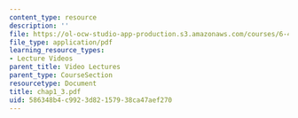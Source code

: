 ```yaml
---
content_type: resource
description: ''
file: https://ol-ocw-studio-app-production.s3.amazonaws.com/courses/6-451-principles-of-digital-communication-ii-spring-2005/586348b4c9923d82157938ca47aef270_chap1_3.pdf
file_type: application/pdf
learning_resource_types:
- Lecture Videos
parent_title: Video Lectures
parent_type: CourseSection
resourcetype: Document
title: chap1_3.pdf
uid: 586348b4-c992-3d82-1579-38ca47aef270
---
```

